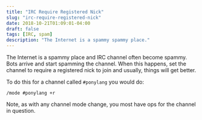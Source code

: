 ```yaml
---
title: "IRC Require Registered Nick"
slug: "irc-require-registered-nick"
date: 2018-10-21T01:09:01-04:00
draft: false
tags: [IRC, spam]
description: "The Internet is a spammy spammy place."
---
```

The Internet is a spammy place and IRC channel often become spammy. Bots arrive and start spamming the channel. When this happens, set the channel to require a registered nick to join and usually, things will get better. 

To do this for a channel called `#ponylang` you would do:

`/mode #ponylang +r`

Note, as with any channel mode change, you most have ops for the channel in question.
